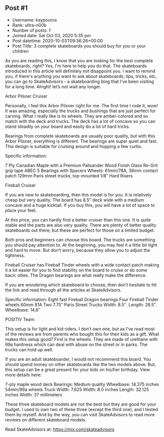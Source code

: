 ## Post #1
- Username: kaypouros
- Rank: ultra-n00b
- Number of posts: 1
- Joined date: Sat Oct 03, 2020 5:35 pm
- Post datetime: 2020-10-03T09:36:26+00:00
- Post Title: 3 complete skateboards you should buy for you or your children

As you are reading this, I know that you are looking for the best complete skateboards, right? Yes, I'm here to help you do that. The skateboards introduced in this article will definitely not disappoint you. I want to remind you, if there's anything you want to ask about skateboards, tips, tricks, etc, you can go to SkateAdvisors - a skateboarding blog that I’ve been visiting for a long time. Alright! let’s not wait any longer.

Arbor Pilsner Cruiser

Personally, I feel this Arbor Pilsner right for me. The first time I rode it, wow! It was amazing, especially the trucks and bushings that are just perfect for carving. What I really like is its wheels. They are amber-colored and so match with the deck and trucks. The deck has a lot of concave so you can stand steadily on your board and easily do a lot of hard tricks. 

Bearings from complete skateboards are usually poor quality, but with this Arbor Pilsner, everything is different. The bearings are super quiet and fast. This design is suitable for cruising around and hopping a few curbs. 



Specific information:

7 Ply Canadian Maple with a Premium Palisander Wood Finish
Glass Re-Grit grip tape
ABEC 5 Bearings with Spacers
Wheels: 61mm/78A, 36mm contact patch
129mm Paris street trucks, top-mounted
1/8″ Hard Risers

Fireball Cruiser

If you are new to skateboarding, then this model is for you. It is relatively cheap but very quality. The board has 8.5” deck wide with a medium concave and a huge kicktail. If you buy this, you will have a lot of space to place your feet. 

At this price, you can hardly find a better cruiser than this one. It is quite stable and the parts are also very quality. There are plenty of better quality skateboards out there, but these are perfect for those on a limited budget.

Both pros and beginners can choose this board. The trucks are something you should pay attention to. At the beginning, you may feel it a little bit tight and hard to move. But don’t worry, because they allow you to adjust the tightness.

Fireball Cruiser has Fireball Tinder wheels with a wide contact patch making it a lot easier for you to find stability on the board to cruise or do some bacic ollies. The Dragon bearings are what really make the difference. 

If you are wondering which skateboard to choose, then don’t hesitate to hit the link and read through all the articles at SkateAdvisors.

Specific information:
Eight fast Fireball Dragon bearings
Four Fireball Tinder wheels 60mm 81A
Two 7.75″ Paris Street Trucks
Width: 8.5″. 
Length: 28.5″. 
Wheelbase: 14.6″

POSITIV Team

This setup is for light and kid riders. I don’t own one, but as I’ve read most of the reviews are from parents who bought this for their kids as a gift. What makes this setup good? First is the wheels. They are made of urethane with 99a  hardness which can deal with abuse on the street or in parks. The trucks can hold up well. 

If you are an adult skateboarder, I would not recommend this board. You should spend money on other skateboards like the two models above. But, this setup can be a great present for your kids on his/her birthday. View more details here:

7-ply maple wood deck
Bearings: Medium quality
Wheelbase: 14.375 inches
54mm/99a wheels
Truck Width: 7.625
Width: 8.0 inches
Length: 32.125 inches
Width: 37 millimeters

These three skateboard models are not the best but they are good for your budget. I used to own two of these three (except the third one), and I tested them by myself. And by the way, you can visit SkateAdvisors to read more reviews on different skateboard models. 

Read SkateAdvisors at: https://mix.com/skateadvisors
